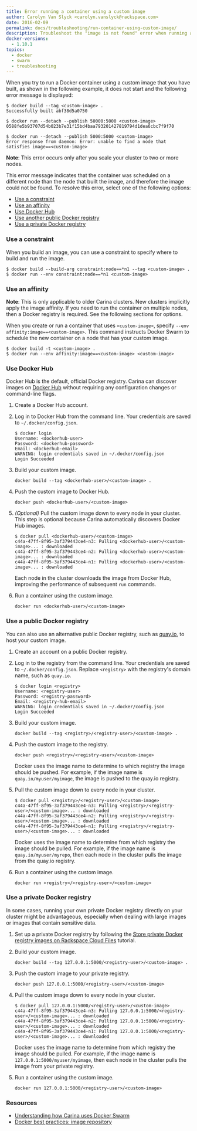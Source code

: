 ```yaml
---
title: Error running a container using a custom image
author: Carolyn Van Slyck <carolyn.vanslyck@rackspace.com>
date: 2016-02-09
permalink: docs/troubleshooting/run-container-using-custom-image/
description: Troubleshoot the "image is not found" error when running a container
docker-versions:
  - 1.10.1
topics:
  - docker
  - swarm
  - troubleshooting
---
```


When you try to run a Docker container using a custom image that you have built,
as shown in the following example, it does not start and the following error
message is displayed:

```
$ docker build --tag <custom-image> .
Successfully built abf38d5a0750

$ docker run --detach --publish 50000:5000 <custom-image>
0588fe5b93707d54b023b7e31f15bd4baa793201427819794d1dea6cbc7f9f70

$ docker run --detach --publish 5000:5000 <custom-image>
Error response from daemon: Error: unable to find a node that satisfies image==<custom-image>
```

**Note**: This error occurs only after you scale your cluster to two or more nodes.

This error message indicates that the container was scheduled on a different node
than the node that built the image, and therefore the image could not be found.
To resolve this error, select one of the following options:

* [Use a constraint](#use-a-constraint)
* [Use an affinity](#use-an-affinity)
* [Use Docker Hub](#use-docker-hub)
* [Use another public Docker registry](#use-a-public-docker-registry)
* [Use a private Docker registry](#use-a-private-docker-registry)

### Use a constraint

When you build an image, you can use a constraint to specify where to build and run the image.

```
$ docker build --build-arg constraint:node==*n1 --tag <custom-image> .
$ docker run --env constraint:node==*n1 <custom-image>
```

### Use an affinity

**Note**: This is only applicable to older Carina clusters. New clusters implicitly apply
the image affinity. If you need to run the container on multiple nodes,
then a Docker registry is required. See the following sections for options.

When you create or run a container that uses `<custom-image>`,
specify `--env affinity:image==<custom-image>`. This command instructs Docker Swarm
to schedule the new container on a node that has your custom image.

```
$ docker build -t <custom-image> .
$ docker run --env affinity:image==<custom-image> <custom-image>
```

### Use Docker Hub

Docker Hub is the default, official Docker registry. Carina can discover images on
[Docker Hub](https://hub.docker.com/) without requiring any configuration
changes or command-line flags.

1. Create a Docker Hub account.
1. Log in to Docker Hub from the command line. Your credentials are saved to `~/.docker/config.json`.

    ```
    $ docker login
    Username: <dockerhub-user>
    Password: <dockerhub-password>
    Email: <dockerhub-email>
    WARNING: login credentials saved in ~/.docker/config.json
    Login Succeeded
    ```

1. Build your custom image.

    ```
    docker build --tag <dockerhub-user>/<custom-image> .
    ```

1. Push the custom image to Docker Hub.

    ```
    docker push <dockerhub-user>/<custom-image>
    ```

1. _(Optional)_ Pull the custom image down to every node in your cluster.
    This step is optional because Carina automatically discovers Docker Hub images.

    ```
    $ docker pull <dockerhub-user>/<custom-image>
    c44a-47ff-8f95-3af379443ce4-n3: Pulling <dockerhub-user>/<custom-image>... : downloaded
    c44a-47ff-8f95-3af379443ce4-n2: Pulling <dockerhub-user>/<custom-image>... : downloaded
    c44a-47ff-8f95-3af379443ce4-n1: Pulling <dockerhub-user>/<custom-image>... : downloaded
    ```

    Each node in the cluster downloads the image from Docker Hub, improving
    the performance of subsequent `run` commands.

1. Run a container using the custom image.

    ```
    docker run <dockerhub-user>/<custom-image>
    ```

### Use a public Docker registry

You can also use an alternative public Docker registry, such as [quay.io](http://quay.io),
to host your custom image.

1. Create an account on a public Docker registry.

1. Log in to the registry from the command line. Your credentials are saved to `~/.docker/config.json`.
    Replace `<registry>` with the registry's domain name, such as `quay.io`.

    ```
    $ docker login <registry>
    Username: <registry-user>
    Password: <registry-password>
    Email: <registry-hub-email>
    WARNING: login credentials saved in ~/.docker/config.json
    Login Succeeded
    ```

1. Build your custom image.

    ```
    docker build --tag <registry>/<registry-user>/<custom-image> .
    ```

1. Push the custom image to the registry.

    ```
    docker push <registry>/<registry-user>/<custom-image>
    ```

    Docker uses the image name to determine to which registry the image should be pushed.
    For example, if the image name is `quay.io/myuser/myimage`, the image is pushed to the quay.io registry.

1. Pull the custom image down to every node in your cluster.

    ```
    $ docker pull <registry>/<registry-user>/<custom-image>
    c44a-47ff-8f95-3af379443ce4-n3: Pulling <registry>/<registry-user>/<custom-image>... : downloaded
    c44a-47ff-8f95-3af379443ce4-n2: Pulling <registry>/<registry-user>/<custom-image>... : downloaded
    c44a-47ff-8f95-3af379443ce4-n1: Pulling <registry>/<registry-user>/<custom-image>... : downloaded
    ```

    Docker uses the image name to determine from which registry the image should be pulled.
    For example, if the image name is `quay.io/myuser/myrepo`, then each node
    in the cluster pulls the image from the quay.io registry.

1. Run a container using the custom image.

    ```
    docker run <registry>/<registry-user>/<custom-image>
    ```

### Use a private Docker registry

In some cases, running your own private Docker registry directly on your cluster
might be advantageous, especially when dealing with large images or images that contain sensitive data.

1. Set up a private Docker registry by following the
    [Store private Docker registry images on Rackspace Cloud Files]({{site.baseurl}}/docs/tutorials/registry-on-cloud-files/)
    tutorial.

1. Build your custom image.

    ```
    docker build --tag 127.0.0.1:5000/<registry-user>/<custom-image> .
    ```

1. Push the custom image to your private registry.

    ```
    docker push 127.0.0.1:5000/<registry-user>/<custom-image>
    ```

1. Pull the custom image down to every node in your cluster.

    ```
    $ docker pull 127.0.0.1:5000/<registry-user>/<custom-image>
    c44a-47ff-8f95-3af379443ce4-n3: Pulling 127.0.0.1:5000/<registry-user>/<custom-image>... : downloaded
    c44a-47ff-8f95-3af379443ce4-n2: Pulling 127.0.0.1:5000/<registry-user>/<custom-image>... : downloaded
    c44a-47ff-8f95-3af379443ce4-n1: Pulling 127.0.0.1:5000/<registry-user>/<custom-image>... : downloaded
    ```

    Docker uses the image name to determine from which registry the image should be pulled.
    For example, if the image name is `127.0.0.1:5000/myuser/myimage`,
    then each node in the cluster pulls the image from your private registry.

1. Run a container using the custom image.

    ```
    docker run 127.0.0.1:5000/<registry-user>/<custom-image>
    ```

### Resources

* [Understanding how Carina uses Docker Swarm]({{site.baseurl}}/docs/concepts/docker-swarm-carina/)
* [Docker best practices: image repository]({{site.baseurl}}/docs/best-practices/docker-best-practices-image-repository/)
